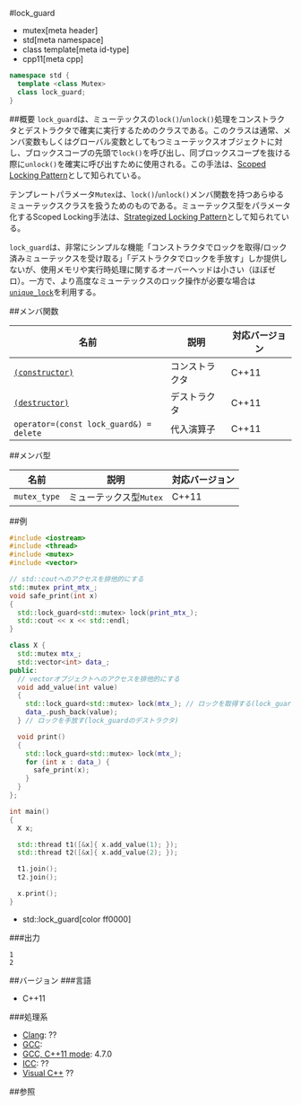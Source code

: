 #lock_guard
* mutex[meta header]
* std[meta namespace]
* class template[meta id-type]
* cpp11[meta cpp]

```cpp
namespace std {
  template <class Mutex>
  class lock_guard;
}
```

##概要
`lock_guard`は、ミューテックスの`lock()`/`unlock()`処理をコンストラクタとデストラクタで確実に実行するためのクラスである。このクラスは通常、メンバ変数もしくはグローバル変数としてもつミューテックスオブジェクトに対し、ブロックスコープの先頭で`lock()`を呼び出し、同ブロックスコープを抜ける際に`unlock()`を確実に呼び出すために使用される。この手法は、[Scoped Locking Pattern](http://www.cs.wustl.edu/~schmidt/PDF/ScopedLocking.pdf)として知られている。

テンプレートパラメータ`Mutex`は、`lock()`/`unlock()`メンバ関数を持つあらゆるミューテックスクラスを扱うためのものである。ミューテックス型をパラメータ化するScoped Locking手法は、[Strategized Locking Pattern](http://wiki.hsr.ch/PnProg/files/StrategizedLocking.pdf)として知られている。

`lock_guard`は、非常にシンプルな機能「コンストラクタでロックを取得/ロック済みミューテックスを受け取る」「デストラクタでロックを手放す」しか提供しないが、使用メモリや実行時処理に関するオーバーヘッドは小さい（ほぼゼロ）。一方で、より高度なミューテックスのロック操作が必要な場合は[`unique_lock`](/reference/mutex/unique_lock.md)を利用する。

##メンバ関数

| 名前 | 説明 | 対応バージョン |
|-----------------------------------------------|----------------|-------|
| [`(constructor)`](./lock_guard/op_constructor.md) | コンストラクタ | C++11 |
| [`(destructor)`](./lock_guard/op_destructor.md) | デストラクタ   | C++11 |
| `operator=(const lock_guard&) = delete`       | 代入演算子     | C++11 |


##メンバ型

| 名前 | 説明 | 対応バージョン |
|--------------|-------------------------|-------|
| `mutex_type` | ミューテックス型`Mutex` | C++11 |


##例
```cpp
#include <iostream>
#include <thread>
#include <mutex>
#include <vector>

// std::coutへのアクセスを排他的にする
std::mutex print_mtx_;
void safe_print(int x)
{
  std::lock_guard<std::mutex> lock(print_mtx_);
  std::cout << x << std::endl;
}

class X {
  std::mutex mtx_;
  std::vector<int> data_;
public:
  // vectorオブジェクトへのアクセスを排他的にする
  void add_value(int value)
  {
    std::lock_guard<std::mutex> lock(mtx_); // ロックを取得する(lock_guardのコンストラクタ)
    data_.push_back(value);
  } // ロックを手放す(lock_guardのデストラクタ)

  void print()
  {
    std::lock_guard<std::mutex> lock(mtx_);
    for (int x : data_) {
      safe_print(x);
    }
  }
};

int main()
{
  X x;

  std::thread t1([&x]{ x.add_value(1); });
  std::thread t2([&x]{ x.add_value(2); });

  t1.join();
  t2.join();

  x.print();
}
```
* std::lock_guard[color ff0000]

###出力
```
1
2
```

##バージョン
###言語
- C++11

###処理系
- [Clang](/implementation.md#clang): ??
- [GCC](/implementation.md#gcc): 
- [GCC, C++11 mode](/implementation.md#gcc): 4.7.0
- [ICC](/implementation.md#icc): ??
- [Visual C++](/implementation.md#visual_cpp) ??


##参照

